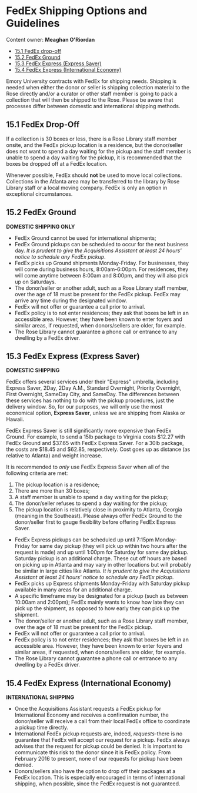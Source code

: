 # FedEx Shipping Options and Guidelines

Content owner: **Meaghan O'Riordan**

* [15.1 FedEx drop-off](#151-fedex-drop-off)
* [15.2 FedEx Ground](#152-fedex-ground)
* [15.3 FedEx Express (Express Saver)](#153-fedex-express-express-saver)
* [15.4 FedEx Express (International Economy)](#154-fedex-express-international-economy)

Emory University contracts with FedEx for shipping needs. Shipping is needed when either the donor or seller is shipping collection material to the Rose directly and/or a curator or other staff member is going to pack a collection that will then be shipped to the Rose. Please be aware that processes differ between domestic and international shipping methods.  

## 15.1 FedEx Drop-Off

If a collection is 30 boxes or less, there is a Rose Library staff member onsite, and the FedEx pickup location is a residence, but the donor/seller does not want to spend a day waiting for the pickup and the staff member is unable to spend a day waiting for the pickup, it is recommended that the boxes be dropped off at a FedEx location. 

Whenever possible, FedEx should **not** be used to move local collections. Collections in the Atlanta area may be transferred to the library by Rose Library staff or a local moving company. FedEx is only an option in exceptional circumstances. 

## 15.2 FedEx Ground

**DOMESTIC SHIPPING ONLY**

* FedEx Ground cannot be used for international shipments;
* FedEx Ground pickups can be scheduled to occur for the next business day. *It is prudent to give the Acquisitions Assistant at least 24 hours' notice to schedule any FedEx pickup*. 
* FedEx picks up Ground shipments Monday-Friday. For businesses, they will come during business hours, 8:00am-6:00pm. For residences, they will come anytime between 8:00am and 8:00pm, and they will also pick up on Saturdays.  
* The donor/seller or another adult, such as a Rose Library staff member, over the age of 18 must be present for the FedEx pickup. FedEx may arrive any time during the designated window. 
* FedEx will not offer or guarantee a call prior to arrival. 
* FedEx policy is to not enter residences; they ask that boxes be left in an accessible area. However, they have been known to enter foyers and similar areas, if requested, when donors/sellers are older, for example.  
* The Rose Library cannot guarantee a phone call or entrance to any dwelling by a FedEx driver. 

## 15.3 FedEx Express (Express Saver)

**DOMESTIC SHIPPING**

FedEx offers several services under their "Express" umbrella, including Express Saver, 2Day, 2Day A.M., Standard Overnight, Priority Overnight, First Overnight, SameDay City, and SameDay. The differences between these services has nothing to do with the pickup procedures, just the delivery window. So, for our purposes, we will only use the most economical option, **Express Saver**, unless we are shipping from Alaska or Hawaii.  

FedEx Express Saver is still significantly more expensive than FedEx Ground. For example, to send a 15lb package to Virginia costs $12.27 with FedEx Ground and $37.65 with FedEx Express Saver. For a 30lb package, the costs are $18.45 and $62.85, respectively. Cost goes up as distance (as relative to Atlanta) and weight increase. 

It is recommended to *only* use FedEx Express Saver when all of the following criteria are met: 

1. The pickup location is a residence; 
2. There are more than 30 boxes;
3. A staff member is unable to spend a day waiting for the pickup;
4. The donor/seller refuses to spend a day waiting for the pickup;
5. The pickup location is relatively close in proximity to Atlanta, Georgia (meaning in the Southeast). Please always offer FedEx Ground to the donor/seller first to gauge flexibility before offering FedEx Express Saver. 

* FedEx Express pickups can be scheduled up until 7:15pm Monday-Friday for same day pickup (they will pick up within two hours after the request is made) and up until 1:00pm for Saturday for same day pickup. Saturday pickup is an additional charge. These cut off hours are based on picking up in Atlanta and may vary in other locations but will probably be similar in large cities like Atlanta. *It is prudent to give the Acquisitions Assistant at least 24 hours' notice to schedule any FedEx pickup*.
* FedEx picks up Express shipments Monday-Friday with Saturday pickup available in many areas for an additional charge. 
* A specific timeframe may be designated for a pickup (such as between 10:00am and 2:00pm); FedEx mainly wants to know how late they can pick up the shipment, as opposed to how early they can pick up the shipment. 
* The donor/seller or another adult, such as a Rose Library staff member, over the age of 18 must be present for the FedEx pickup. 
* FedEx will not offer or guarantee a call prior to arrival. 
* FedEx policy is to not enter residences; they ask that boxes be left in an accessible area. However, they have been known to enter foyers and similar areas, if requested, when donors/sellers are older, for example.  
* The Rose Library cannot guarantee a phone call or entrance to any dwelling by a FedEx driver. 

## 15.4 FedEx Express (International Economy)

**INTERNATIONAL SHIPPING**

* Once the Acquisitions Assistant requests a FedEx pickup for International Economy and receives a confirmation number, the donor/seller will receive a call from their local FedEx office to coordinate a pickup time directly.  
* International FedEx pickup requests are, indeed, *requests*-there is no guarantee that FedEx will accept our request for a pickup. FedEx always advises that the request for pickup could be denied. It is important to communicate this risk to the donor since it is FedEx policy. From February 2016 to present, none of our requests for pickup have been denied. 
* Donors/sellers also have the option to drop off their packages at a FedEx location. This is especially encouraged in terms of international shipping, when possible, since the FedEx request is not guaranteed.  
 

  
